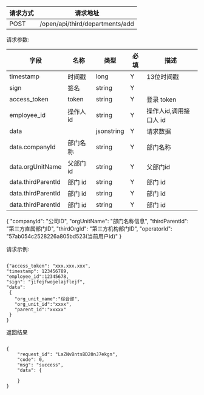 请求方式|请求地址
----|---
POST|/open/api/third/departments/add


请求参数:

字段|名称|类型|必填|描述
-----|-----|----|----|----
timestamp|时间戳 |long |Y|13位时间戳
sign|签名 |string |Y|
access\_token|token | string |Y|登录 token
employee\_id| 操作人id|string |Y|操作人id,调用接口人 id
data || jsonstring |Y|请求数据
data.companyId|部门名称|string|Y|部门名称
data.orgUnitName| 父部门 id|string |Y|父部门id
data.thirdParentId|部门 id| string |Y|部门 id
data.thirdParentId|部门 id| string |Y|部门 id
data.thirdParentId|部门 id| string |Y|部门 id


{
  "companyId": "公司ID",
  "orgUnitName": "部门名称信息",
  "thirdParentId": "第三方直属部门ID",
  "thirdOrgId": "第三方机构部门ID",
  "operatorId": "57ab054c2528226a805bd523(当前用户id)"
}
 
 请求示例:
 ```
{"access_token": "xxx.xxx.xxx","timestamp": 123456789,"employee_id":12345678,"sign": "jifejfwojelajflejf","data": {   "org_unit_name":"综合部",   "org_unit_id":"xxxx",   "parent_id":"xxxxx" }
}
```

返回结果

```

{    "request_id": "LaZNvBntsBD20nJ7ekgn",    "code": 0,    "msg": "success",    "data": {            }}
```
